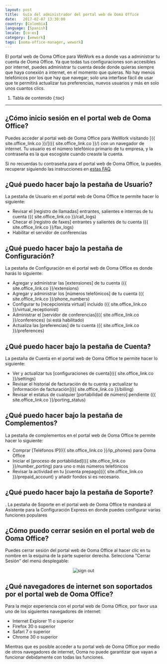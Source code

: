 ```yaml
---
layout: post
title:  Guía del administrador del portal web de Ooma Office
date:   2017-02-07 13:30:00
country: [Colombia]
language: [Spanish]
locale: [co-es]
category: [wework]
tags: [ooma-office-manager, wework]
---
```


El portal web de Ooma Office para WeWork es a donde vas a administrar tu cuenta de Ooma Office. Ya que todas tus configuraciones son accesibles por internet, puedes administrar tu cuenta desde donde quieras siempre que haya conexión a internet, en el momento que quieras. No hay menús telefónicos por los que hay que navegar; solo una interfase fácil de usar que te permitirá actualizar tus preferencias, nuevos usuarios y más en solo unos cuantos clics.

1. Tabla de contenido
{:toc}
* * *

## ¿Cómo inicio sesión en el portal web de Ooma Office?

Puedes acceder al portal web de Ooma Office para WeWork visitando [{{ site.office_link.co }}/]({{ site.office_link.co }}/) con un navegador de internet. Tu usuario es el número telefónico primario de tu empresa, y la contraseña es la que escogiste cuando creaste la cuenta.

Si no recuerdas tu contraseña para el portal web de Ooma Office, la puedes recuperar siguiendo las instrucciones en [estas FAQ](/co/es/recovering-a-lost-password).

## ¿Qué puedo hacer bajo la pestaña de Usuario?

La pestaña de Usuario en el portal web de Ooma Office te permite hacer lo siguiente:

* Revisar el [registro de llamadas] entrantes, salientes e internas de tu cuenta ({{ site.office_link.co }}/call_logs)
* Checar el [registro de faxes] entrantes y salientes de tu cuenta ({{ site.office_link.co }}/fax_logs)
* Habilitar el servidor de conferencias

## ¿Qué puedo hacer bajo la pestaña de Configuración?

La pestaña de Configuración en el portal web de Ooma Office es donde harás lo siguiente:

* Agregar y administrar las [extensiones] de tu cuenta ({{ site.office_link.co }}/extensions)
* Agregar y administrar los [números telefónicos] de tu cuenta ({{ site.office_link.co }}/phone_numbers)
* Configurar tu [recepcionista virtual] incluido ({{ site.office_link.co }}/virtual_receptionist)
* Administrar el [servidor de conferencias]({{ site.office_link.co }}/conferences) (si está habilitado)
* Actualiza las [preferencias] de tu cuenta ({{ site.office_link.co }}/preferences)

## ¿Qué puedo hacer bajo la pestaña de Cuenta?

La pestaña de Cuenta en el portal web de Ooma Office te permite hacer lo siguiente:

* Ver y actualizar tus [configuraciones de cuenta]({{ site.office_link.co }}/settings)
* Revisar el historial de facturación de tu cuenta y actualizar tu [información de facturación]({{ site.office_link.co }}/billing)
* Revisar el estatus de cualquier [portabilidad de número] pendiente ({{ site.office_link.co }}/porting_status)

## ¿Qué puedo hacer bajo la pestaña de Complementos?

La pestaña de complementos en el portal web de Ooma Office te permite hacer lo siguiente:

* Comprar [Teléfonos IP]({{ site.office_link.co }}/ip_phones) para Ooma Office
* Iniciar el [proceso de portabilidad]({{ site.office_link.co }}/number_porting) para uno o más números telefónicos
* Revisar la actividad en tu [cuenta prepago]({{ site.office_link.co }}/prepaid_account) y añadir fondos si es necesario.

## ¿Qué puedo hacer bajo la pestaña de Soporte?
.
La pestaña de Soporte en el portal web de Ooma Office te mandará al Asistente para la Configuración Express en donde puedes configurar varias funciones populares

## ¿Cómo puedo cerrar sesión en el portal web de Ooma Office?

Puedes cerrar sesión del portal web de Ooma Office al hacer clic en tu nombre en la esquina de la parte superior derecha. Selecciona "Cerrar Sesión" del menú desplegable:
<center><img alt="sign out" src="{{ site.baseurl }}/assets/images/ooma_office_manager/sign_out.png" /></center>

## ¿Qué navegadores de internet son soportados por el portal web de Ooma Office?

Para la mejor experiencia con el portal web de Ooma Office, por favor usa uno de los siguientes navegadores de internet:

* Internet Explorer 11 o superior
* Firefox 30 o superior
* Safari 7 o superior
* Chrome 30 o superior

Mientras que es posible acceder a tu portal web de Ooma Office por medio de otros navegadores de internet, Ooma no puede garantizar que vayan a funcionar debidamente con todas las funciones.
